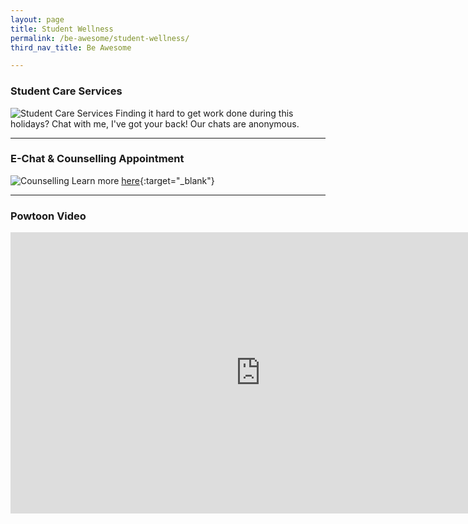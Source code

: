 ```yaml
---
layout: page
title: Student Wellness
permalink: /be-awesome/student-wellness/
third_nav_title: Be Awesome

---
```

### Student Care Services ###
![Student Care Services]({{site.baseurl}}/images/BeAwesome-WYSA_App.png)
Finding it hard to get work done during this holidays? 
Chat with me, I've got your back!
Our chats are anonymous.

---
### E-Chat & Counselling Appointment ###
![Counselling]({{site.baseurl}}/images/BeWell-e-chat_with_counsellors.jpg)
Learn more [here](https://calendly.com/booktpcs){:target="_blank"}

---
### Powtoon Video ###
<iframe width="800" height="450" src="https://www.powtoon.com/embed/eCItNxp5wAk/" frameborder="0" allowfullscreen target="_blank"></iframe>

